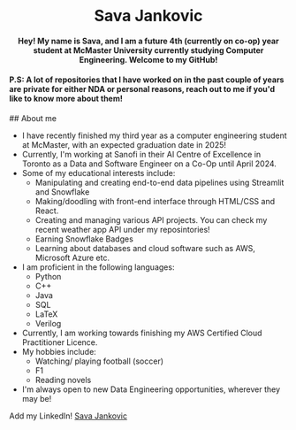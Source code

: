 
<h1 align="center">
  <br>
  
  <br>
  Sava Jankovic 
  <br>
</h1>

<h4 align="center">Hey! My name is Sava, and I am a future 4th (currently on co-op) year student at McMaster University currently studying Computer Engineering. Welcome to my GitHub!</h4>

<h4> P.S: A lot of repositories that I have worked on in the past couple of years are private for either NDA or personal reasons, reach out to me if you'd like to know more about them!</h4>
## About me

* I have recently finished my third year as a computer engineering student at McMaster, with an expected graduation date in 2025!
* Currently, I'm working at Sanofi in their AI Centre of Excellence in Toronto as a Data and Software Engineer on a Co-Op until April 2024. 
* Some of my educational interests include:
  - Manipulating and creating end-to-end data pipelines using Streamlit and Snowflake
  - Making/doodling with front-end interface through HTML/CSS and React. 
  - Creating and managing various API projects. You can check my recent weather app API under my reposintories!
  - Earning Snowflake Badges
  - Learning about databases and cloud software such as AWS, Microsoft Azure etc.
* I am proficient in the following languages:
  - Python
  - C++
  - Java
  - SQL
  - LaTeX
  - Verilog
* Currently, I am working towards finishing my AWS Certified Cloud Practitioner Licence.
* My hobbies include:
  - Watching/ playing football (soccer)
  - F1
  - Reading novels
* I'm always open to new Data Engineering opportunities, wherever they may be!


Add my LinkedIn! [Sava Jankovic](https://www.linkedin.com/in/sava-jankovic-b2165b182/)


